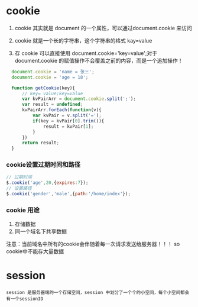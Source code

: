 # cookie

1. cookie 其实就是 document 的一个属性，可以通过document.cookie 来访问

2. cookie 就是一个长的字符串，这个字符串的格式 kay=value

3. 存 cookie 可以直接使用 document.cookie='key=value';对于 document.cookie 的赋值操作不会覆盖之前的内容，而是一个追加操作！

```js
  document.cookie = 'name = 张三';
  document.cookie = 'age = 18';

  function getCookie(key){
      // key= value;key=value
      var kvPairArr = document.cookie.split(';');
      var result = undefined;
      kvPairArr.forEach(function(v){
          var kvPair = v.split('=');
          if(key = kvPair[0].trim()){
              result = kvPair[1];
          }
      })
      return result;
  }
```
### cookie设置过期时间和路径

```js
// 过期时间
$.cookie('age',20,{expires:7});
// 设置路径
$.cookie('gender','male',{path:'/home/index'});

```

### cookie 用途
1. 存储数据
2. 同一个域名下共享数据

注意：当前域名中所有的cookie会伴随着每一次请求发送给服务器！！！ so cookie中不能存大量数据


# session

`session 是服务器端的一个存储空间，session 中划分了一个个的小空间，每个小空间都会有一个sessionID`
